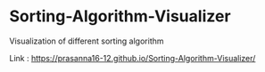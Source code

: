 # Sorting-Algorithm-Visualizer
Visualization of different sorting algorithm



Link : https://prasanna16-12.github.io/Sorting-Algorithm-Visualizer/
